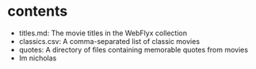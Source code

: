 # contents

* titles.md: The movie titles in the WebFlyx collection
* classics.csv: A comma-separated list of classic movies
* quotes: A directory of files containing memorable quotes from movies
* Im nicholas
